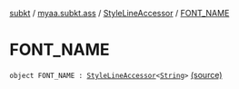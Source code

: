 [subkt](../../index.md) / [myaa.subkt.ass](../index.md) / [StyleLineAccessor](index.md) / [FONT_NAME](./-f-o-n-t_-n-a-m-e.md)

# FONT_NAME

`object FONT_NAME : `[`StyleLineAccessor`](index.md)`<`[`String`](https://kotlinlang.org/api/latest/jvm/stdlib/kotlin/-string/index.html)`>` [(source)](https://github.com/Myaamori/SubKt/blob/master/src/main/kotlin/myaa/subkt/ass/parser.kt#L498)